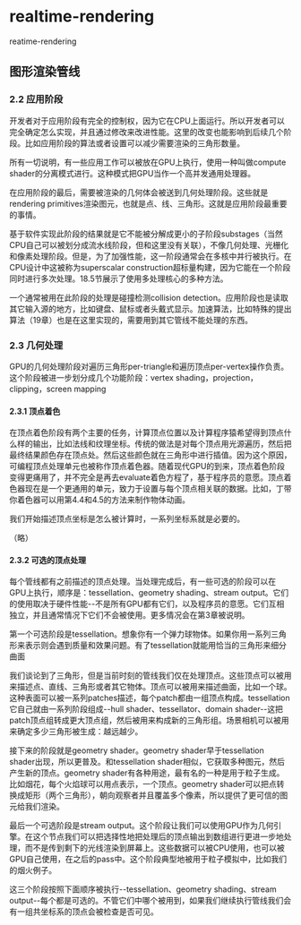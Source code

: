 # realtime-rendering
reatime-rendering

## 图形渲染管线

### 2.2 应用阶段

开发者对于应用阶段有完全的控制权，因为它在CPU上面运行。所以开发者可以完全确定怎么实现，并且通过修改来改进性能。这里的改变也能影响到后续几个阶段。比如应用阶段的算法或者设置可以减少需要渲染的三角形数量。

所有一切说明，有一些应用工作可以被放在GPU上执行，使用一种叫做compute shader的分离模式进行。这种模式把GPU当作一个高并发通用处理器。

在应用阶段的最后，需要被渲染的几何体会被送到几何处理阶段。这些就是rendering primitives渲染图元，也就是点、线、三角形。这就是应用阶段最重要的事情。

基于软件实现此阶段的结果就是它不能被分解成更小的子阶段substages（当然CPU自己可以被划分成流水线阶段，但和这里没有关联），不像几何处理、光栅化和像素处理阶段。但是，为了加强性能，这一阶段通常会在多核中并行被执行。在CPU设计中这被称为superscalar construction超标量构建，因为它能在一个阶段同时进行多次处理。18.5节展示了使用多处理核心的多种方法。

一个通常被用在此阶段的处理是碰撞检测collision detection。应用阶段也是读取其它输入源的地方，比如键盘、鼠标或者头戴式显示。加速算法，比如特殊的提出算法（19章）也是在这里实现的，需要用到其它管线不能处理的东西。

### 2.3 几何处理

GPU的几何处理阶段对遍历三角形per-triangle和遍历顶点per-vertex操作负责。这个阶段被进一步划分成几个功能阶段：vertex shading，projection，clipping，screen mapping

#### 2.3.1 顶点着色

在顶点着色阶段有两个主要的任务，计算顶点位置以及计算程序猿希望得到顶点什么样的输出，比如法线和纹理坐标。传统的做法是对每个顶点用光源遍历，然后把最终结果颜色存在顶点处。然后这些颜色就在三角形中进行插值。因为这个原因，可编程顶点处理单元也被称作顶点着色器。随着现代GPU的到来，顶点着色阶段变得更痛用了，并不完全是再去evaluate着色方程了，基于程序员的意愿。顶点着色器现在是一个更通用的单元，致力于设置与每个顶点相关联的数据。比如，丁带你着色器可以用第4.4和4.5的方法来制作物体动画。

我们开始描述顶点坐标是怎么被计算时，一系列坐标系就是必要的。

（略）

#### 2.3.2 可选的顶点处理

每个管线都有之前描述的顶点处理。当处理完成后，有一些可选的阶段可以在GPU上执行，顺序是：tessellation、geometry shading、stream output。它们的使用取决于硬件性能--不是所有GPU都有它们，以及程序员的意愿。它们互相独立，并且通常情况下它们不会被使用。更多情况会在第3章被说明。

第一个可选阶段是tessellation。想象你有一个弹力球物体。如果你用一系列三角形来表示则会遇到质量和效果问题。有了tessellation就能用恰当的三角形来细分曲面

我们谈论到了三角形，但是当前时刻的管线我们仅在处理顶点。这些顶点可以被用来描述点、直线、三角形或者其它物体。顶点可以被用来描述曲面，比如一个球。这种表面可以被一系列patches描述，每个patch都由一组顶点构成。tessellation它自己就由一系列阶段组成--hull shader、tessellator、domain shader--这把patch顶点组转成更大顶点组，然后被用来构成新的三角形组。场景相机可以被用来确定多少三角形被生成：越远越少。

接下来的阶段就是geometry shader。geometry shader早于tessellation shader出现，所以更普及。和tessellation shader相似，它获取多种图元，然后产生新的顶点。geometry shader有各种用途，最有名的一种是用于粒子生成。比如烟花，每个火焰球可以用点表示，一个顶点。geometry shader可以把点转换成矩形（两个三角形），朝向观察者并且覆盖多个像素，所以提供了更可信的图元给我们渲染。

最后一个可选阶段是stream output。这个阶段让我们可以使用GPU作为几何引擎。在这个节点我们可以把选择性地把处理后的顶点输出到数组进行更进一步地处理，而不是传到剩下的光线渲染到屏幕上。这些数据可以被CPU使用，也可以被GPU自己使用，在之后的pass中。这个阶段典型地被用于粒子模拟中，比如我们的烟火例子。

这三个阶段按照下面顺序被执行--tessellation、geometry shading、stream output--每个都是可选的。不管它们中哪个被用到，如果我们继续执行管线我们会有一组共坐标系的顶点会被检查是否可见。
